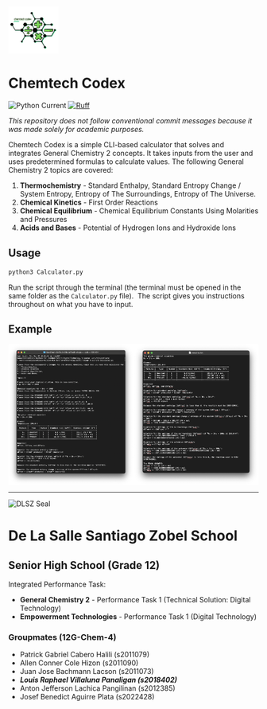 <img alt="Logo" src="./docs/assets/logo.jpg" style="width:20%" />

# Chemtech Codex

![Python Current](https://img.shields.io/badge/python-%5E3.10-blue?style=flat-square)
[![Ruff](https://img.shields.io/endpoint?url=https%3A%2F%2Fraw.githubusercontent.com%2Fastral-sh%2Fruff%2Fmain%2Fassets%2Fbadge%2Fv2.json&style=flat-square)](https://github.com/astral-sh/ruff)

_This repository does not follow conventional commit messages because it was made solely for academic purposes._

Chemtech Codex is a simple CLI-based calculator that solves and integrates General Chemistry 2 concepts. It takes inputs from the user and uses predetermined formulas to calculate values. The following General Chemistry 2 topics are covered:

1. **Thermochemistry** - Standard Enthalpy, Standard Entropy Change / System Entropy, Entropy of The Surroundings, Entropy of The Universe.
2. **Chemical Kinetics** - First Order Reactions
3. **Chemical Equilibrium** - Chemical Equilibrium Constants Using Molarities and Pressures
4. **Acids and Bases** - Potential of Hydrogen Ions and Hydroxide Ions

## Usage

```bash
python3 Calculator.py
```

Run the script through the terminal (the terminal must be opened in the same folder as the `Calculator.py` file).  The script gives you instructions throughout on what you have to input.

## Example

<div style="display:flex">
   <img alt="Terminal Example" src="./docs/assets/example_terminal.png" style="width:50%" />
   <img alt="Result Example" src="./docs/assets/example_result.png" style="width:50%" />
</div>

---

<img alt="DLSZ Seal" src="https://upload.wikimedia.org/wikipedia/en/a/a0/DLSZ_Seal.png" style="width:20%" />

# De La Salle Santiago Zobel School

## Senior High School (Grade 12)

Integrated Performance Task:

- **General Chemistry 2** - Performance Task 1 (Technical Solution: Digital Technology)
- **Empowerment Technologies** - Performance Task 1 (Digital Technology)

### Groupmates (12G-Chem-4)

- Patrick Gabriel Cabero Halili (s2011079)
- Allen Conner Cole Hizon (s2011090)
- Juan Jose Bachmann Lacson (s2011073)
- _**Louis Raphael Villaluna Panaligan (s2018402)**_
- Anton Jefferson Lachica Pangilinan (s2012385)
- Josef Benedict Aguirre Plata (s2022428)
